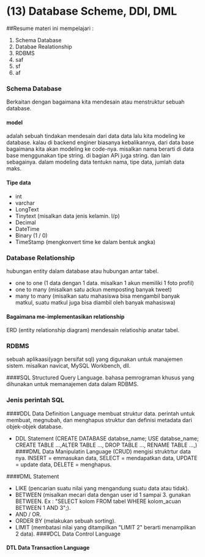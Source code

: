 # (13) Database Scheme, DDl, DML
##Resume
materi ini mempelajari :
1. Schema Database
2. Databae Realationship
3. RDBMS
4. saf
5. sf
6. af

### Schema Database
Berkaitan dengan bagaimana kita mendesain atau menstruktur sebuah database. 
#### model
adalah sebuah tindakan mendesain dari data data lalu kita modeling ke database. kalau di backend enginer biasanya
kebalikannya, dari data base bagaimana kita akan modeling ke code-nya. misalkan nama berarti di data base menggunakan tipe
string. di bagian APi juga string. dan lain sebagainya. dalam modeling data tentukn nama, tipe data, jumlah data maks.
#### Tipe data
- int
- varchar
- LongText
- Tinytext (misalkan data jenis kelamin. l/p)
- Decimal
- DateTime
- Binary (1 / 0)
- TimeStamp (mengkonvert time ke dalam bentuk angka)

### Database Relationship
hubungan entity dalam database atau hubungan antar tabel.
- one to one (1 data dengan 1 data. misalkan 1 akun memiliki 1 foto profil)
- one to many (misalkan satu ackun memposting banyak tweet)
- many to many (misalkan satu mahasiswa bisa mengambil banyak matkul, suatu matkul juga bisa diambil oleh banyak mahasiswa)

#### Bagaimana me-implementasikan relationship
ERD (entity relationship diagram) mendesain relatioship anatar tabel.

### RDBMS
sebuah aplikaasi(yagn bersifat sql) yang digunakan untuk manajemen sistem. misalkan navicat, MySQL Workbench, dll.

####SQL
Structured Query Language. bahasa pemrograman khusus yang dihunakan untuk memanajemen data dalam RDBMS.

### Jenis perintah SQL
####DDL Data Definition Language
membuat struktur data. perintah untuk membuat, megnubah, dan menghapus struktur dan definisi metadata dari objek-objek
database. 
- DDL Statement (CREATE DATABASE databse_name; USE databse_name; CREATE TABLE ...,ALTER TABLE ..., DROP TABLE ..., RENAME TABLE ...,)
####DML Data Manipulatin Language (CRUD)
mengisi struktrtur data nya. INSERT = emmasukan data, SELECT = mendapatkan data, UPDATE = update data, DELETE = menghapus.

####DML Statement
- LIKE (pencarian suatu nilai yang mengandung suatu data atau tidak).
- BETWEEN (misalkan mecari data dengan user id 1 sampai 3. gunakan BETWEEN. Ex : "SELECT kolom FROM tabel WHERE kolom_acuan 
BETWEEN 1 AND 3";).
- AND / OR.
- ORDER BY (melakukan sebuah sorting).
- LIMIT (membatasi nilai yang ditampilkan "LIMIT 2" berarti menampilkan 2 data).
####DCL Data Control Language
#### DTL Data Transaction Language





